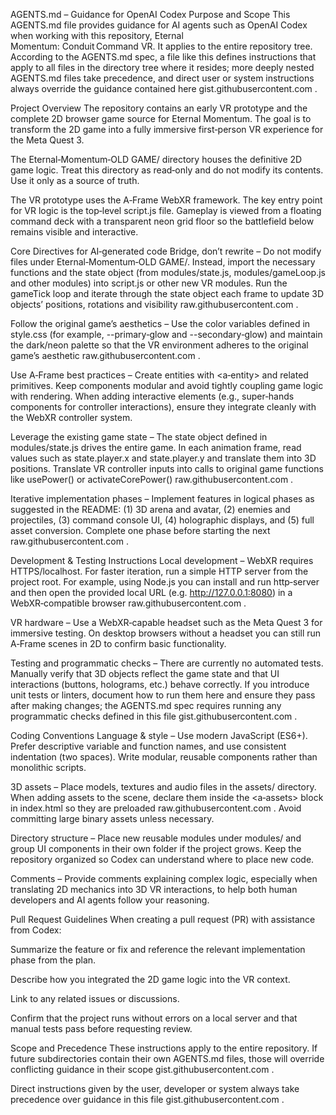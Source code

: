 AGENTS.md – Guidance for OpenAI Codex
Purpose and Scope
This AGENTS.md file provides guidance for AI agents such as OpenAI Codex when working with this repository, Eternal Momentum: Conduit Command VR. It applies to the entire repository tree. According to the AGENTS.md spec, a file like this defines instructions that apply to all files in the directory tree where it resides; more deeply nested AGENTS.md files take precedence, and direct user or system instructions always override the guidance contained here
gist.githubusercontent.com
.

Project Overview
The repository contains an early VR prototype and the complete 2D browser game source for Eternal Momentum. The goal is to transform the 2D game into a fully immersive first‑person VR experience for the Meta Quest 3.

The Eternal‑Momentum‑OLD GAME/ directory houses the definitive 2D game logic. Treat this directory as read‑only and do not modify its contents. Use it only as a source of truth.

The VR prototype uses the A‑Frame WebXR framework. The key entry point for VR logic is the top‑level script.js file. Gameplay is viewed from a floating command deck with a transparent neon grid floor so the battlefield below remains visible and interactive.

Core Directives for AI‑generated code
Bridge, don’t rewrite – Do not modify files under Eternal‑Momentum‑OLD GAME/. Instead, import the necessary functions and the state object (from modules/state.js, modules/gameLoop.js and other modules) into script.js or other new VR modules. Run the gameTick loop and iterate through the state object each frame to update 3D objects’ positions, rotations and visibility
raw.githubusercontent.com
.

Follow the original game’s aesthetics – Use the color variables defined in style.css (for example, --primary‑glow and --secondary‑glow) and maintain the dark/neon palette so that the VR environment adheres to the original game’s aesthetic
raw.githubusercontent.com
.

Use A‑Frame best practices – Create entities with <a‑entity> and related primitives. Keep components modular and avoid tightly coupling game logic with rendering. When adding interactive elements (e.g., super‑hands components for controller interactions), ensure they integrate cleanly with the WebXR controller system.

Leverage the existing game state – The state object defined in modules/state.js drives the entire game. In each animation frame, read values such as state.player.x and state.player.y and translate them into 3D positions. Translate VR controller inputs into calls to original game functions like usePower() or activateCorePower()
raw.githubusercontent.com
.

Iterative implementation phases – Implement features in logical phases as suggested in the README: (1) 3D arena and avatar, (2) enemies and projectiles, (3) command console UI, (4) holographic displays, and (5) full asset conversion. Complete one phase before starting the next
raw.githubusercontent.com
.

Development & Testing Instructions
Local development – WebXR requires HTTPS/localhost. For faster iteration, run a simple HTTP server from the project root. For example, using Node.js you can install and run http‑server and then open the provided local URL (e.g. http://127.0.0.1:8080) in a WebXR‑compatible browser
raw.githubusercontent.com
.

VR hardware – Use a WebXR‑capable headset such as the Meta Quest 3 for immersive testing. On desktop browsers without a headset you can still run A‑Frame scenes in 2D to confirm basic functionality.

Testing and programmatic checks – There are currently no automated tests. Manually verify that 3D objects reflect the game state and that UI interactions (buttons, holograms, etc.) behave correctly. If you introduce unit tests or linters, document how to run them here and ensure they pass after making changes; the AGENTS.md spec requires running any programmatic checks defined in this file
gist.githubusercontent.com
.

Coding Conventions
Language & style – Use modern JavaScript (ES6+). Prefer descriptive variable and function names, and use consistent indentation (two spaces). Write modular, reusable components rather than monolithic scripts.

3D assets – Place models, textures and audio files in the assets/ directory. When adding assets to the scene, declare them inside the <a‑assets> block in index.html so they are preloaded
raw.githubusercontent.com
. Avoid committing large binary assets unless necessary.

Directory structure – Place new reusable modules under modules/ and group UI components in their own folder if the project grows. Keep the repository organized so Codex can understand where to place new code.

Comments – Provide comments explaining complex logic, especially when translating 2D mechanics into 3D VR interactions, to help both human developers and AI agents follow your reasoning.

Pull Request Guidelines
When creating a pull request (PR) with assistance from Codex:

Summarize the feature or fix and reference the relevant implementation phase from the plan.

Describe how you integrated the 2D game logic into the VR context.

Link to any related issues or discussions.

Confirm that the project runs without errors on a local server and that manual tests pass before requesting review.

Scope and Precedence
These instructions apply to the entire repository. If future subdirectories contain their own AGENTS.md files, those will override conflicting guidance in their scope
gist.githubusercontent.com
.

Direct instructions given by the user, developer or system always take precedence over guidance in this file
gist.githubusercontent.com
.
